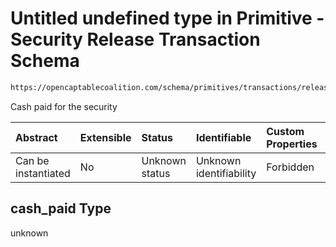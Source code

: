 # Untitled undefined type in Primitive - Security Release Transaction Schema

```txt
https://opencaptablecoalition.com/schema/primitives/transactions/release/base_release#/properties/cash_paid
```

Cash paid for the security

| Abstract            | Extensible | Status         | Identifiable            | Custom Properties | Additional Properties | Access Restrictions | Defined In                                                                                                              |
| :------------------ | :--------- | :------------- | :---------------------- | :---------------- | :-------------------- | :------------------ | :---------------------------------------------------------------------------------------------------------------------- |
| Can be instantiated | No         | Unknown status | Unknown identifiability | Forbidden         | Allowed               | none                | [BaseRelease.schema.json*](../../schema/primitives/transactions/release/BaseRelease.schema.json "open original schema") |

## cash_paid Type

unknown
